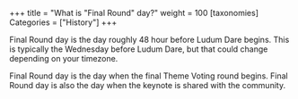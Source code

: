 +++
title = "What is \"Final Round\" day?"
weight = 100
[taxonomies]
Categories = ["History"]
+++

Final Round day is the day roughly 48 hour before Ludum Dare begins. This is typically the Wednesday before Ludum Dare, but that could change depending on your timezone.

Final Round day is the day when the final Theme Voting round begins. Final Round day is also the day when the keynote is shared with the community.